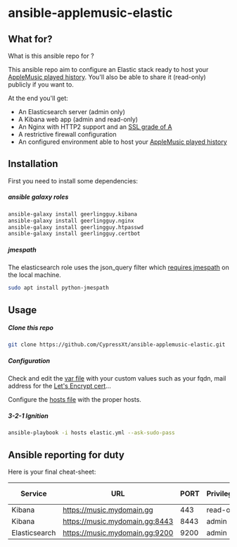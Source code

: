 # ansible-applemusic-elastic


## What for?
What is this ansible repo for ?

This ansible repo aim to configure an Elastic stack ready to host your [AppleMusic played history](https://github.com/CypressXt/AppleMusic-Elastic). You'll also be able to share it (read-only) publicly if you want to.

At the end you'll get:
 * An Elasticsearch server (admin only)
 * A Kibana web app (admin and read-only)
 * An Nginx with HTTP2 support and an [SSL grade of A](https://www.ssllabs.com/ssltest/analyze.html?d=music.cypress.cyprx.cloud)
 * A restrictive firewall configuration
 * An configured environment able to host your [AppleMusic played history](https://github.com/CypressXt/AppleMusic-Elastic)


## Installation

First you need to install some dependencies:
##### ansible galaxy roles
```bash
ansible-galaxy install geerlingguy.kibana
ansible-galaxy install geerlingguy.nginx
ansible-galaxy install geerlingguy.htpasswd
ansible-galaxy install geerlingguy.certbot
```

##### jmespath
The elasticsearch role uses the json_query filter which [requires jmespath](https://github.com/ansible/ansible/issues/24319) on the local machine.
```bash
sudo apt install python-jmespath
```

## Usage

##### Clone this repo

```bash
git clone https://github.com/CypressXt/ansible-applemusic-elastic.git
```

##### Configuration
Check and edit the [var file](vars/main.yml) with your custom values such as your fqdn, mail address for the [Let's Encrypt cert](https://letsencrypt.org/)...


Configure the [hosts file](hosts) with the proper hosts.
##### 3-2-1 Ignition

```bash
ansible-playbook -i hosts elastic.yml --ask-sudo-pass
```

## Ansible reporting for duty

Here is your final cheat-sheet:

| Service       | URL                            | PORT | Privileges | basic-auth |
|---------------|--------------------------------|------|------------|------------|
| Kibana        | https://music.mydomain.gg      | 443  | read-only  | ❌         |
| Kibana        | https://music.mydomain.gg:8443 | 8443 | admin      | ✅         |
| Elasticsearch | https://music.mydomain.gg:9200 | 9200 | admin      | ✅         |
